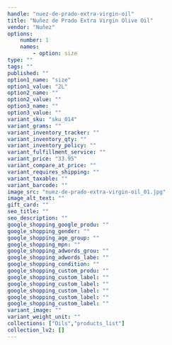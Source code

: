 ```yaml
---
handle: "nuez-de-prado-extra-virgin-oil"
title: "Nuñez de Prado Extra Virgin Olive Oil"
vendor: "Nuñez"
options:
    number: 1
    names:
        - option: size
type: ""
tags: ""
published: ""
option1_name: "size"
option1_value: "2L"
option2_name: ""
option2_value: ""
option3_name: ""
option3_value: ""
variant_sku: "sku_014"
variant_grams: ""
variant_inventory_tracker: ""
variant_inventory_qty: ""
variant_inventory_policy: ""
variant_fulfillment_service: ""
variant_price: "33.95"
variant_compare_at_price: ""
variant_requires_shipping: ""
variant_taxable: ""
variant_barcode: ""
image_src: "nuez-de-prado-extra-virgin-oil_01.jpg"
image_alt_text: ""
gift_card: ""
seo_title: ""
seo_description: ""
google_shopping_google_produ: ""
google_shopping_gender: ""
google_shopping_age_group: ""
google_shopping_mpn: ""
google_shopping_adwords_grou: ""
google_shopping_adwords_labe: ""
google_shopping_condition: ""
google_shopping_custom_produ: ""
google_shopping_custom_label: ""
google_shopping_custom_label: ""
google_shopping_custom_label: ""
google_shopping_custom_label: ""
google_shopping_custom_label: ""
variant_image: ""
variant_weight_unit: ""
collections: ["Oils","products_list"]
collection_lv2: []
---
```





 
 

 
 

 
 

 
 

 
 

 
 

 
 

 
 

 
 

 
 

 
 

 
 

 
 

 
 

 
 

 
 

 
 

 
 

 
 

 
 

 
 

 
 

 
 

 
 

 
 

 
 

 
 

 
 

 
 

 
 

 
 

 
 

 
 

